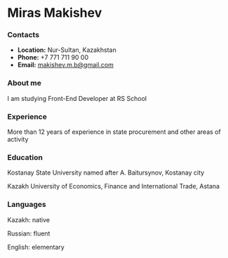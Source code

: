 # Miras Makishev

### Contacts

- **Location:** Nur-Sultan, Kazakhstan
- **Phone:** +7 771 711 90 00
- **Email:** makishev.m.b@gmail.com

### About me

I am studying Front-End Developer at RS School

### Experience

More than 12 years of experience in state procurement and other areas of activity

### Education

Kostanay State University named after A. Baitursynov, Kostanay city

<p> Kazakh University of Economics, Finance and International Trade, Astana </p>

### Languages

Kazakh: native

<p> Russian: fluent
<p> English: elementary
